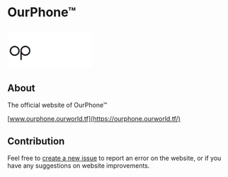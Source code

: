 # OurPhone&trade;

## 

![](./public/images/logo_placeholder.png)

## About

The official website of OurPhone&trade;

[www.ourphone.ourworld.tf](https://ourphone.ourworld.tf/)

## Contribution

Feel free to [create a new issue](https://github.com/ourworld-tsc/www_ourphone/issues) to report an error on the website, or if you have any suggestions on website improvements. 
